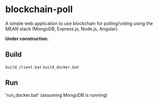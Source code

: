 # blockchain-poll
A simple web application to use blockchain for polling/voting using the MEAN stack (MongoDB, Express.js, Node.js, Angular).

**Under construction.**

## Build

`build_client.bat`
`build_docker.bat`

## Run

'run_docker.bat'
(assuming MongoDB is running)
